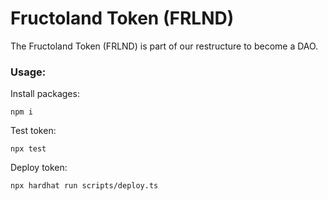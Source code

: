 # Fructoland Token (FRLND)

The Fructoland Token (FRLND) is part of our restructure to become a DAO.

### Usage:

Install packages:

```console
npm i
```

Test token:
```console
npx test
```

Deploy token:
```console
npx hardhat run scripts/deploy.ts
```
